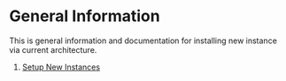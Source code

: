 # General Information

This is general information and documentation for installing new instance via current architecture.

1. [Setup New Instances](https://github.com/coronatorid/contooling/blob/835d65331e021d366bc9c002f47cecf93cb1e3f0/general%2FSETUP.md)
